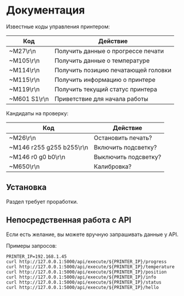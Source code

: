 # Документация

Известные коды управления принтером:

| Код          | Действие                            |
|--------------|-------------------------------------|
| ~M27\r\n     | Получить данные о прогрессе печати  |
| ~M105\r\n    | Получить данные о температуре       |
| ~M114\r\n    | Получить позицию печатающей головки |
| ~M115\r\n    | Получить информацию о принтере      |
| ~M119\r\n    | Получить текущий статус принтера    |
| ~M601 S1\r\n | Приветствие для начала работы       |

Кандидаты на проверку:

| Код                      | Действие             |
|--------------------------|----------------------|
| ~M26\r\n                 | Остановить печать?   |
| ~M146 r255 g255 b255\r\n | Включить подсветку?  |
| ~M146 r0 g0 b0\r\n       | Выключить подсветку? |
| ~M650\r\n                | Калибровка?          |

## Установка

Раздел требует проработки.

## Непосредственная работа с API

Если есть желание, вы можете вручную запрашивать данные у API.

Примеры запросов:

```shell
PRINTER_IP=192.168.1.45
curl http://127.0.0.1:5000/api/execute/${PRINTER_IP}/progress
curl http://127.0.0.1:5000/api/execute/${PRINTER_IP}/temperature
curl http://127.0.0.1:5000/api/execute/${PRINTER_IP}/position
curl http://127.0.0.1:5000/api/execute/${PRINTER_IP}/info
curl http://127.0.0.1:5000/api/execute/${PRINTER_IP}/status
curl http://127.0.0.1:5000/api/execute/${PRINTER_IP}/hello
```
